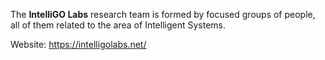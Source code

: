 The **IntelliGO Labs** research team is formed by focused groups of people, all of them related to the area of Intelligent Systems​.

Website: https://intelligolabs.net/ 
